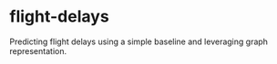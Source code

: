 # flight-delays
Predicting flight delays using a simple baseline and leveraging graph representation.
